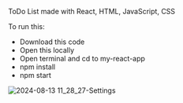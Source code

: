 ToDo List made with React, HTML, JavaScript, CSS

To run this:
  - Download this code
  - Open this locally
  - Open terminal and cd to my-react-app
  - npm install
  - npm start

![2024-08-13 11_28_27-Settings](https://github.com/user-attachments/assets/5d064830-4a6d-42f9-805d-755134a340dd)
